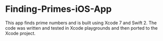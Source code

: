 # Finding-Primes-iOS-App

This app finds prime numbers and is built using Xcode 7 and Swift 2.  The code was written and tested in Xcode playgrounds and then ported to the Xcode project.
